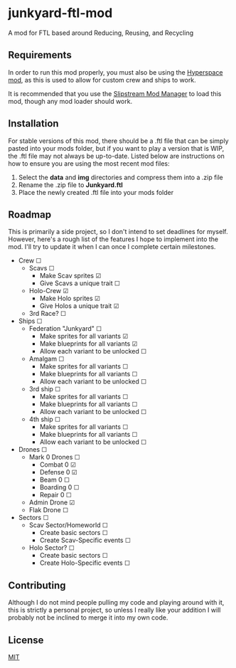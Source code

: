 # junkyard-ftl-mod
A mod for FTL based around Reducing, Reusing, and Recycling

## Requirements
In order to run this mod properly, you must also be using the [Hyperspace mod](https://subsetgames.com/forum/viewtopic.php?f=11&t=35095), as this is used to allow for custom crew and ships to work.

It is recommended that you use the [Slipstream Mod Manager](https://subsetgames.com/forum/viewtopic.php?f=12&t=17102) to load this mod, though any mod loader should work.

## Installation
For stable versions of this mod, there should be a .ftl file that can be simply pasted into your mods folder, but if you want to play a version that is WIP, the .ftl file may not always be up-to-date. Listed below are instructions on how to ensure you are using the most recent mod files:

1. Select the **data** and **img** directories and compress them into a .zip file
2. Rename the .zip file to **Junkyard.ftl**
3. Place the newly created .ftl file into your mods folder

## Roadmap
This is primarily a side project, so I don't intend to set deadlines for myself. However, here's a rough list of the features I hope to implement into the mod. I'll try to update it when I can once I complete certain milestones.

- Crew ☐
	- Scavs ☐
		- Make Scav sprites ☑
		- Give Scavs a unique trait ☐
	- Holo-Crew ☑
		- Make Holo sprites ☑
		- Give Holos a unique trait ☑
	- 3rd Race? ☐
- Ships ☐
	- Federation "Junkyard" ☐
		- Make sprites for all variants ☑
		- Make blueprints for all variants ☑
		- Allow each variant to be unlocked ☐
	- Amalgam ☐
		- Make sprites for all variants ☐
		- Make blueprints for all variants ☐
		- Allow each variant to be unlocked ☐
	- 3rd ship ☐
		- Make sprites for all variants ☐
		- Make blueprints for all variants ☐
		- Allow each variant to be unlocked ☐
	- 4th ship ☐
		- Make sprites for all variants ☐
		- Make blueprints for all variants ☐
		- Allow each variant to be unlocked ☐
- Drones ☐
	- Mark 0 Drones ☐
		- Combat 0 ☑
		- Defense 0 ☑
		- Beam 0 ☐
		- Boarding 0 ☐
		- Repair 0 ☐
	- Admin Drone ☑
	- Flak Drone ☐
- Sectors ☐
	- Scav Sector/Homeworld ☐
		- Create basic sectors ☐
		- Create Scav-Specific events ☐
	- Holo Sector? ☐
		- Create basic sectors ☐
		- Create Holo-Specific events ☐


## Contributing
Although I do not mind people pulling my code and playing around with it, this is strictly a personal project, so unless I really like your addition I will probably not be inclined to merge it into my own code. 

## License
[MIT](https://choosealicense.com/licenses/mit/)
